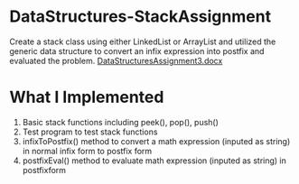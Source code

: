 # DataStructures-StackAssignment
Create a stack class using either LinkedList or ArrayList and utilized the generic data structure to convert an infix expression into postfix and evaluated the problem. [DataStructuresAssignment3.docx](https://github.com/carlosmacias1212/DataStructures-StackAssignment/files/8218396/DataStructuresAssignment3.docx)

# What I Implemented
1. Basic stack functions including peek(), pop(), push()
2. Test program to test stack functions
3. infixToPostfix() method to convert a math expression (inputed as string) in normal infix form to postfix form
4. postfixEval() method to evaluate math expression (inputed as string) in postfixform
